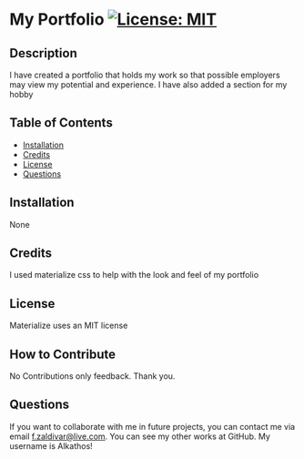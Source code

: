# My Portfolio [![License: MIT](https://img.shields.io/badge/License-MIT-yellow.svg)](https://opensource.org/licenses/MIT)

## Description
I have created a portfolio that holds my work so that possible employers may view my potential and experience. I have also added a section for my hobby



## Table of Contents
- [Installation](#installation)
- [Credits](#credits)
- [License](#license)
- [Questions](#questions)

## Installation
None


## Credits
I used materialize css to help with the look and feel of my portfolio

## License
Materialize uses an MIT license
    
## How to Contribute
No Contributions only feedback. Thank you.

## Questions
If you want to collaborate with me in future projects, you can contact me via email f.zaldivar@live.com.
You can see my other works at GitHub. My username is Alkathos!
